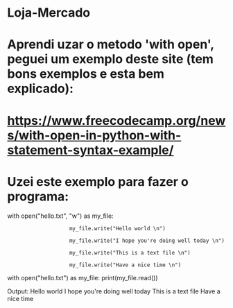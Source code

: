 # Loja-Mercado
# Aprendi uzar o metodo 'with open', peguei um exemplo deste site (tem bons exemplos e esta bem explicado):
# https://www.freecodecamp.org/news/with-open-in-python-with-statement-syntax-example/
# Uzei este exemplo para fazer o programa:
with open("hello.txt", "w") as my_file:
    
                        my_file.write("Hello world \n")
    
                        my_file.write("I hope you're doing well today \n")
    
                        my_file.write("This is a text file \n")
    
                        my_file.write("Have a nice time \n")

with open("hello.txt") as my_file:
    print(my_file.read())

   Output: 
   Hello world 
   I hope you're doing well today
   This is a text file
   Have a nice time
